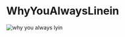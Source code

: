 # WhyYouAlwaysLinein
![why you always lyin](http://d236bkdxj385sg.cloudfront.net/wp-content/uploads/2015/09/why-you-always-lying-feat.jpg)
